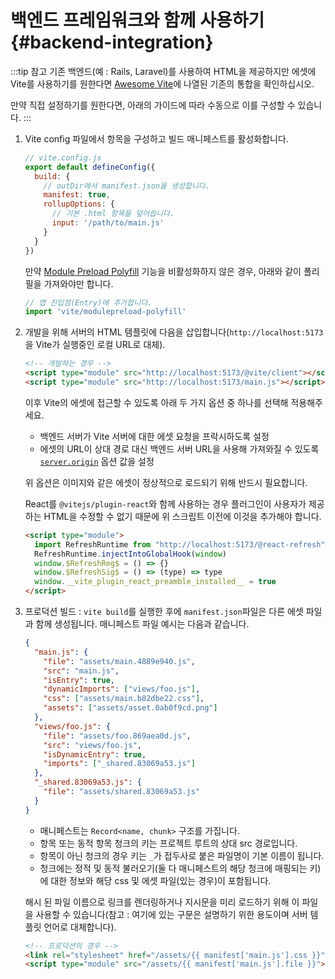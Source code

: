 # 백엔드 프레임워크와 함께 사용하기 {#backend-integration}

:::tip 참고
기존 백엔드(예 : Rails, Laravel)를 사용하여 HTML을 제공하지만 에셋에 Vite를 사용하기를 원한다면 [Awesome Vite](https://github.com/vitejs/awesome-vite#integrations-with-backends)에 나열된 기존의 통합을 확인하십시오.

만약 직접 설정하기를 원한다면, 아래의 가이드에 따라 수동으로 이를 구성할 수 있습니다.
:::

1. Vite config 파일에서 항목을 구성하고 빌드 매니페스트를 활성화합니다.

   ```js
   // vite.config.js
   export default defineConfig({
     build: {
       // outDir에서 manifest.json을 생성합니다.
       manifest: true,
       rollupOptions: {
         // 기본 .html 항목을 덮어씁니다.
         input: '/path/to/main.js'
       }
     }
   })
   ```

   만약 [Module Preload Polyfill](/config/build-options.md#build-polyfillmodulepreload) 기능을 비활성화하지 않은 경우, 아래와 같이 폴리필을 가져와야만 합니다.

   ```js
   // 앱 진입점(Entry)에 추가합니다.
   import 'vite/modulepreload-polyfill'
   ```

2. 개발을 위해 서버의 HTML 템플릿에 다음을 삽입합니다(`http://localhost:5173`을 Vite가 실행중인 로컬 URL로 대체).

   ```html
   <!-- 개발하는 경우 -->
   <script type="module" src="http://localhost:5173/@vite/client"></script>
   <script type="module" src="http://localhost:5173/main.js"></script>
   ```

   이후 Vite의 에셋에 접근할 수 있도록 아래 두 가지 옵션 중 하나를 선택해 적용해주세요.

   - 백엔드 서버가 Vite 서버에 대한 에셋 요청을 프락시하도록 설정
   - 에셋의 URL이 상대 경로 대신 백엔드 서버 URL을 사용해 가져와질 수 있도록 [`server.origin`](/config/server-options.md#server-origin) 옵션 값을 설정

   위 옵션은 이미지와 같은 에셋이 정상적으로 로드되기 위해 반드시 필요합니다.

   React를 `@vitejs/plugin-react`와 함께 사용하는 경우 플러그인이 사용자가 제공하는 HTML을 수정할 수 없기 때문에 위 스크립트 이전에 이것을 추가해야 합니다.

   ```html
   <script type="module">
     import RefreshRuntime from "http://localhost:5173/@react-refresh"
     RefreshRuntime.injectIntoGlobalHook(window) 
     window.$RefreshReg$ = () => {}
     window.$RefreshSig$ = () => (type) => type
     window.__vite_plugin_react_preamble_installed__ = true
   </script>
   ```

3. 프로덕션 빌드 : `vite build`를 실행한 후에 `manifest.json`파일은 다른 에셋 파일과 함께 생성됩니다. 매니페스트 파일 예시는 다음과 같습니다.

   ```json
   {
     "main.js": {
       "file": "assets/main.4889e940.js",
       "src": "main.js",
       "isEntry": true,
       "dynamicImports": ["views/foo.js"],
       "css": ["assets/main.b82dbe22.css"],
       "assets": ["assets/asset.0ab0f9cd.png"]
     },
     "views/foo.js": {
       "file": "assets/foo.869aea0d.js",
       "src": "views/foo.js",
       "isDynamicEntry": true,
       "imports": ["_shared.83069a53.js"]
     },
     "_shared.83069a53.js": {
       "file": "assets/shared.83069a53.js"
     }
   }
   ```

   - 매니페스트는 `Record<name, chunk>` 구조를 가집니다.
   - 항목 또는 동적 항목 청크의 키는 프로젝트 루트의 상대 src 경로입니다.
   - 항목이 아닌 청크의 경우 키는 `_`가 접두사로 붙은 파일명이 기본 이름이 됩니다.
   - 청크에는 정적 및 동적 불러오기(둘 다 매니페스트의 해당 청크에 매핑되는 키)에 대한 정보와 해당 css 및 에셋 파일(있는 경우)이 포함됩니다.

   해시 된 파일 이름으로 링크를 렌더링하거나 지시문을 미리 로드하기 위해 이 파일을 사용할 수 있습니다(참고 : 여기에 있는 구문은 설명하기 위한 용도이며 서버 템플릿 언어로 대체합니다).

   ```html
   <!-- 프로덕션의 경우 -->
   <link rel="stylesheet" href="/assets/{{ manifest['main.js'].css }}" />
   <script type="module" src="/assets/{{ manifest['main.js'].file }}"></script>
   ```